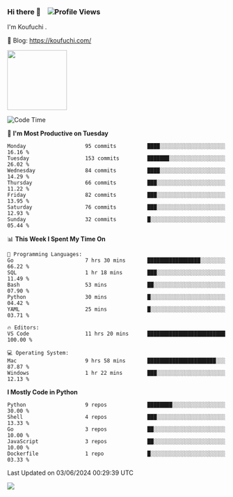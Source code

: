 ### Hi there 👋 &nbsp;&nbsp; ![Profile Views](https://komarev.com/ghpvc/?username=Koufuchi&base=200)

I'm Koufuchi . 

📔 Blog: <https://koufuchi.com/>

<img align="" height="137px" src="https://github-readme-stats-seven-nu-30.vercel.app/api?username=Koufuchi&hide=issues,contribs&hide_rank=true&show_icons=true&line_height=21&theme=radical&locale=en" />
<!-- <img align="" height="137px" src="https://github-readme-stats-seven-nu-30.vercel.app/api/top-langs/?username=Koufuchi&layout=compact&hide=blade,html,css,pug,scss&theme=radical&locale=en" /> -->

<!--START_SECTION:waka-->
![Code Time](http://img.shields.io/badge/Code%20Time-622%20hrs%204%20mins-blue)

📅 **I'm Most Productive on Tuesday** 

```text
Monday                   95 commits          ████░░░░░░░░░░░░░░░░░░░░░   16.16 % 
Tuesday                  153 commits         ███████░░░░░░░░░░░░░░░░░░   26.02 % 
Wednesday                84 commits          ████░░░░░░░░░░░░░░░░░░░░░   14.29 % 
Thursday                 66 commits          ███░░░░░░░░░░░░░░░░░░░░░░   11.22 % 
Friday                   82 commits          ███░░░░░░░░░░░░░░░░░░░░░░   13.95 % 
Saturday                 76 commits          ███░░░░░░░░░░░░░░░░░░░░░░   12.93 % 
Sunday                   32 commits          █░░░░░░░░░░░░░░░░░░░░░░░░   05.44 % 
```


📊 **This Week I Spent My Time On** 

```text
💬 Programming Languages: 
Go                       7 hrs 30 mins       █████████████████░░░░░░░░   66.22 % 
SQL                      1 hr 18 mins        ███░░░░░░░░░░░░░░░░░░░░░░   11.49 % 
Bash                     53 mins             ██░░░░░░░░░░░░░░░░░░░░░░░   07.90 % 
Python                   30 mins             █░░░░░░░░░░░░░░░░░░░░░░░░   04.42 % 
YAML                     25 mins             █░░░░░░░░░░░░░░░░░░░░░░░░   03.71 % 

🔥 Editors: 
VS Code                  11 hrs 20 mins      █████████████████████████   100.00 % 

💻 Operating System: 
Mac                      9 hrs 58 mins       ██████████████████████░░░   87.87 % 
Windows                  1 hr 22 mins        ███░░░░░░░░░░░░░░░░░░░░░░   12.13 % 
```

**I Mostly Code in Python** 

```text
Python                   9 repos             ████████░░░░░░░░░░░░░░░░░   30.00 % 
Shell                    4 repos             ███░░░░░░░░░░░░░░░░░░░░░░   13.33 % 
Go                       3 repos             ██░░░░░░░░░░░░░░░░░░░░░░░   10.00 % 
JavaScript               3 repos             ██░░░░░░░░░░░░░░░░░░░░░░░   10.00 % 
Dockerfile               1 repo              █░░░░░░░░░░░░░░░░░░░░░░░░   03.33 % 
```




 Last Updated on 03/06/2024 00:29:39 UTC
<!--END_SECTION:waka-->

![](https://hit.yhype.me/github/profile?user_id=46078832)
